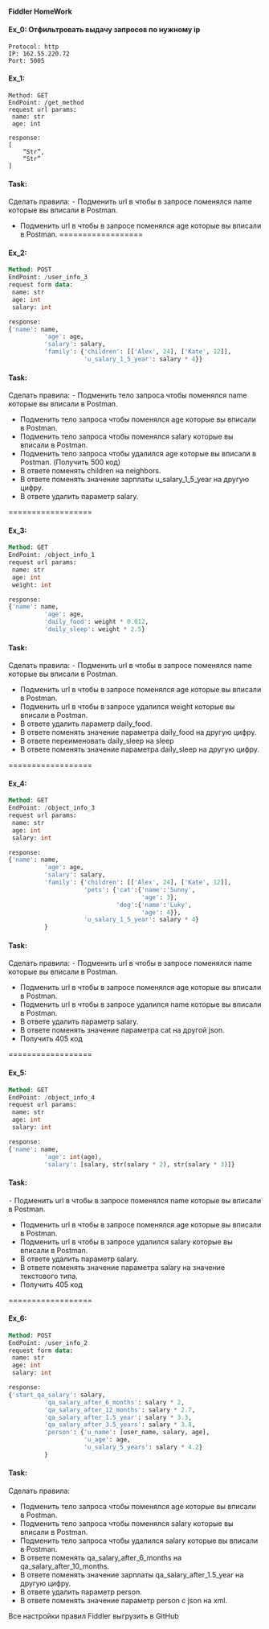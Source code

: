 #### Fiddler HomeWork

#### Ex_0: Отфильтровать выдачу запросов по нужному ip
```
Protocol: http
IP: 162.55.220.72
Port: 5005
```

#### Ex_1:
``` 
Method: GET
EndPoint: /get_method
request url params: 
 name: str
 age: int

response: 
[
    “Str”,
    “Str”
]
```

#### Task: 
Сделать правила:
 ⁃ Подменить url в чтобы в запросе поменялся name которые вы вписали в Postman.
 - Подменить url в чтобы в запросе поменялся age которые вы вписали в Postman. 
==================

#### Ex_2:
```sql
Method: POST
EndPoint: /user_info_3
request form data: 
 name: str
 age: int
 salary: int

response: 
{'name': name,
          'age': age,
          'salary': salary,
          'family': {'children': [['Alex', 24], ['Kate', 12]],
                     'u_salary_1_5_year': salary * 4}}
```

#### Task:
Сделать правила:
 ⁃ Подменить тело запроса чтобы поменялся name которые вы вписали в Postman.
 - Подменить тело запроса чтобы поменялся age которые вы вписали в Postman. 
 - Подменить тело запроса чтобы поменялся salary которые вы вписали в Postman. 
 - Подменить тело запроса чтобы удалился age которые вы вписали в Postman.  (Получить 500 код)
 - В ответе поменять children на neighbors. 
 - В ответе поменять значение зарплаты u_salary_1_5_year на другую цифру. 
 - В ответе удалить параметр salary. 

==================

#### Ex_3:
```sql
Method: GET
EndPoint: /object_info_1
request url params: 
 name: str
 age: int
 weight: int

response: 
{'name': name,
          'age': age,
          'daily_food': weight * 0.012,
          'daily_sleep': weight * 2.5}
```

#### Task:
Сделать правила:
 ⁃ Подменить url в чтобы в запросе поменялся name которые вы вписали в Postman.
 - Подменить url в чтобы в запросе поменялся age которые вы вписали в Postman. 
 - Подменить url в чтобы в запросе удалился weight которые вы вписали в Postman.
 - В ответе удалить параметр  daily_food.
 - В ответе поменять значение параметра daily_food на другую цифру. 
 - В ответе переименовать daily_sleep на sleep
 - В ответе поменять значение параметра daily_sleep на другую цифру. 

==================

#### Ex_4:
```sql
Method: GET
EndPoint: /object_info_3
request url params: 
 name: str
 age: int
 salary: int

response: 
{'name': name,
          'age': age,
          'salary': salary,
          'family': {'children': [['Alex', 24], ['Kate', 12]],
                     'pets': {'cat':{'name':'Sunny',
                                     'age': 3},
                              'dog':{'name':'Luky',
                                     'age': 4}},
                     'u_salary_1_5_year': salary * 4}
          }
```

#### Task:
Сделать правила:
 ⁃ Подменить url в чтобы в запросе поменялся name которые вы вписали в Postman.
 - Подменить url в чтобы в запросе поменялся age которые вы вписали в Postman. 
 - Подменить url в чтобы в запросе удалился name которые вы вписали в Postman.
 - В ответе удалить параметр  salary.
 - В ответе поменять значение параметра cat на другой json. 
 - Получить 405 код

==================

#### Ex_5:
```sql
Method: GET
EndPoint: /object_info_4
request url params: 
 name: str
 age: int
 salary: int

response: 
{'name': name,
          'age': int(age),
          'salary': [salary, str(salary * 2), str(salary * 3)]}
```

#### Task:
 ⁃ Подменить url в чтобы в запросе поменялся name которые вы вписали в Postman.
 - Подменить url в чтобы в запросе поменялся age которые вы вписали в Postman. 
 - Подменить url в чтобы в запросе удалился salary которые вы вписали в Postman.
 - В ответе удалить параметр  salary.
 - В ответе поменять значение параметра salary на значение текстового типа. 
 - Получить 405 код

==================

#### Ex_6:
```sql
Method: POST
EndPoint: /user_info_2
request form data: 
 name: str
 age: int
 salary: int

response: 
{'start_qa_salary': salary,
          'qa_salary_after_6_months': salary * 2,
          'qa_salary_after_12_months': salary * 2.7,
          'qa_salary_after_1.5_year': salary * 3.3,
          'qa_salary_after_3.5_years': salary * 3.8,
          'person': {'u_name': [user_name, salary, age],
                     'u_age': age,
                     'u_salary_5_years': salary * 4.2}
          }
```

#### Task:
Сделать правила:
 - Подменить тело запроса чтобы поменялся age которые вы вписали в Postman. 
 - Подменить тело запроса чтобы поменялся salary которые вы вписали в Postman. 
 - Подменить тело запроса чтобы удалился salary которые вы вписали в Postman.
 - В ответе поменять qa_salary_after_6_months на qa_salary_after_10_months. 
 - В ответе поменять значение зарплаты qa_salary_after_1.5_year на другую цифру. 
 - В ответе удалить параметр person. 
 - В ответе поменять значение параметр person с json на xml. 

Все настройки правил Fiddler выгрузить в GitHub